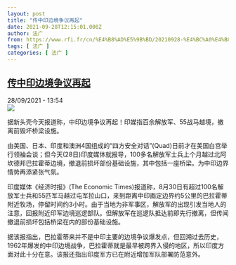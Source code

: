 ```yaml
---
layout: post
title: "传中印边境争议再起"
date: 2021-09-28T12:15:01.000Z
author: 法广
from: https://www.rfi.fr/cn/%E4%B8%AD%E5%9B%BD/20210928-%E4%BC%A0%E4%B8%AD%E5%8D%B0%E8%BE%B9%E5%A2%83%E4%BA%89%E8%AE%AE%E5%86%8D%E8%B5%B7
tags: [ 法广 ]
categories: [ 法广 ]
---
```

<!--1632831301000-->
[传中印边境争议再起](https://www.rfi.fr/cn/%E4%B8%AD%E5%9B%BD/20210928-%E4%BC%A0%E4%B8%AD%E5%8D%B0%E8%BE%B9%E5%A2%83%E4%BA%89%E8%AE%AE%E5%86%8D%E8%B5%B7)
------

<div>
<div>28/09/2021 - 13:54</div><img src="https://s.rfi.fr/media/display/c9dc55ae-0d6b-11ea-8341-005056bfe576/133347_664.jpg"><div >                    <p>据新头壳今天报道称，中印边境争议再起！印媒指百余解放军、55战马越境，撤离前毁坏桥梁设施。</p><p>由美国、日本、印度和澳洲4国组成的“四方安全对话”(Quad)日前才在美国白宫举行领袖会谈；但今天(28日)印度媒体就报导，100多名解放军士兵上个月越过北阿坎德邦巴拉霍蒂边境，撤退前损坏部份基础设施，其中包括一座桥梁。为中印边界情势再添紧张气氛。</p><p>印度媒体《经济时报》(The Economic Times)报道称，8月30日有超过100名解放军士兵和55匹军马越过屯军拉山口，来到距离中印画定边界约5公里的巴拉霍蒂附近牧场，停留时间约3小时。由于当地为非军事区，解放军的出现引发当地人的注意，回报附近印军边境巡逻部队。但解放军在巡逻队抵达前即先行撤离，但传闻撤退前损坏包括桥梁在内的部份基础设施。</p><p>据该报指出，巴拉霍蒂来并不是中印主要的边境争议爆发点，但回溯过去历史，1962年爆发的中印边境战争，巴拉霍蒂就是最早被跨界入侵的地区，所以印度方面对此十分在意。该报还指出印度军方已在附近增加军队部署防范意外。</p>                                            <div data-selfpromo-newsletter>    </div>    <div data-selfpromo-app>    </div>                </div>
</div>
